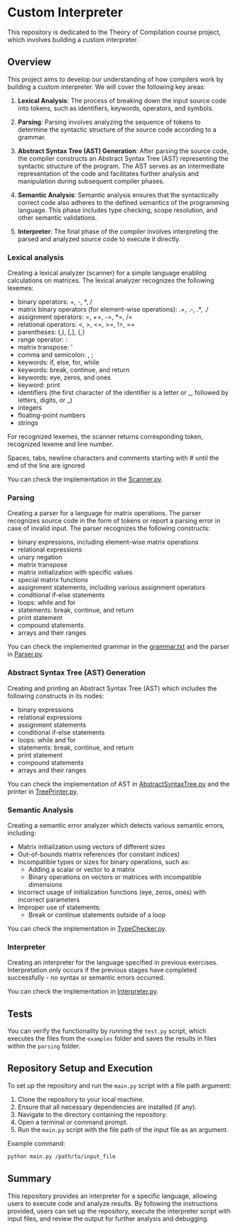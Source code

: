 # Custom Interpreter

This repository is dedicated to the Theory of Compilation course project, which involves building a custom interpreter.

## Overview

This project aims to develop our understanding of how compilers work by building a custom interpreter. We will cover the following key areas:

1. **Lexical Analysis**: The process of breaking down the input source code into tokens, such as identifiers, keywords, operators, and symbols.

2. **Parsing**: Parsing involves analyzing the sequence of tokens to determine the syntactic structure of the source code according to a grammar.

3. **Abstract Syntax Tree (AST) Generation**: After parsing the source code, the compiler constructs an Abstract Syntax Tree (AST) representing the syntactic structure of the program. The AST serves as an intermediate representation of the code and facilitates further analysis and manipulation during subsequent compiler phases.

4. **Semantic Analysis**: Semantic analysis ensures that the syntactically correct code also adheres to the defined semantics of the programming language. This phase includes type checking, scope resolution, and other semantic validations.

5. **Interpreter**: The final phase of the compiler involves interpreting the parsed and analyzed source code to execute it directly.

### Lexical analysis

Creating a lexical analyzer (scanner) for a simple language enabling calculations on matrices. The lexical analyzer recognizes the following lexemes:

- binary operators: +, -, \*, /
- matrix binary operators (for element-wise operations): .+, .-, .\*, ./
- assignment operators: =, +=, -=, \*=, /=
- relational operators: <, >, <=, >=, !=, ==
- parentheses: (,), [,], {,}
- range operator: :
- matrix transpose: '
- comma and semicolon: , ;
- keywords: if, else, for, while
- keywords: break, continue, and return
- keywords: eye, zeros, and ones
- keyword: print
- identifiers (the first character of the identifier is a letter or _, followed by letters, digits, or _)
- integers
- floating-point numbers
- strings

For recognized lexemes, the scanner returns corresponding token, recognized lexeme and line number.

Spaces, tabs, newline characters and comments starting with # until the end of the line are ignored

You can check the implementation in the [Scanner.py](src/Scanner.py).

### Parsing

Creating a parser for a language for matrix operations. The parser recognizes source code in the form of tokens or report a parsing error in case of invalid input. The parser recognizes the following constructs:

- binary expressions, including element-wise matrix operations
- relational expressions
- unary negation
- matrix transpose
- matrix initialization with specific values
- special matrix functions
- assignment statements, including various assignment operators
- conditional if-else statements
- loops: while and for
- statements: break, continue, and return
- print statement
- compound statements
- arrays and their ranges

You can check the implemented grammar in the [grammar.txt](grammar.txt) and the parser in [Parser.py](Parser.py).

### Abstract Syntax Tree (AST) Generation

Creating and printing an Abstract Syntax Tree (AST) which includes the following constructs in its nodes:

- binary expressions
- relational expressions
- assignment statements
- conditional if-else statements
- loops: while and for
- statements: break, continue, and return
- print statement
- compound statements
- arrays and their ranges

You can check the implementation of AST in [AbstractSyntaxTree.py](AbstractSyntaxTree.py) and the printer in [TreePrinter.py](TreePrinter.py).

### Semantic Analysis

Creating a semantic error analyzer which detects various semantic errors, including:

- Matrix initialization using vectors of different sizes
- Out-of-bounds matrix references (for constant indices)
- Incompatible types or sizes for binary operations, such as:
  - Adding a scalar or vector to a matrix
  - Binary operations on vectors or matrices with incompatible dimensions
- Incorrect usage of initialization functions (eye, zeros, ones) with incorrect parameters
- Improper use of statements:
  - Break or continue statements outside of a loop

You can check the implementation in [TypeChecker.py](TypeChecker.py).

### Interpreter

Creating an interpreter for the language specified in previous exercises. Interpretation only occurs if the previous stages have completed successfully - no syntax or semantic errors occurred.

You can check the implementation in [Interpreter.py](Interpreter.py).

## Tests

You can verify the functionality by running the `test.py` script, which executes the files from the `examples` folder and saves the results in files within the `parsing` folder.

## Repository Setup and Execution

To set up the repository and run the `main.py` script with a file path argument:

1. Clone the repository to your local machine.
2. Ensure that all necessary dependencies are installed (if any).
3. Navigate to the directory containing the repository.
4. Open a terminal or command prompt.
5. Run the `main.py` script with the file path of the input file as an argument.

Example command:

```bash
python main.py /path/to/input_file
```

## Summary

This repository provides an interpreter for a specific language, allowing users to execute code and analyze results. By following the instructions provided, users can set up the repository, execute the interpreter script with input files, and review the output for further analysis and debugging.
